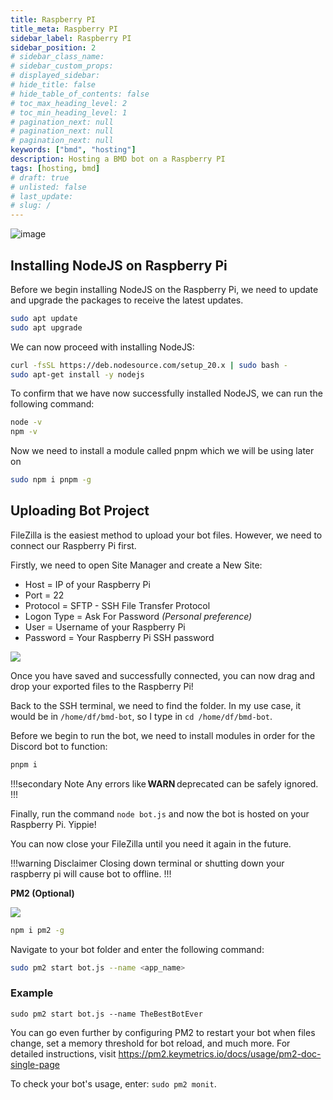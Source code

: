 ```yaml
---
title: Raspberry PI
title_meta: Raspberry PI
sidebar_label: Raspberry PI
sidebar_position: 2
# sidebar_class_name:
# sidebar_custom_props: 
# displayed_sidebar:
# hide_title: false
# hide_table_of_contents: false
# toc_max_heading_level: 2
# toc_min_heading_level: 1
# pagination_next: null
# pagination_next: null
# pagination_next: null
keywords: ["bmd", "hosting"]
description: Hosting a BMD bot on a Raspberry PI
tags: [hosting, bmd]
# draft: true
# unlisted: false
# last_update: 
# slug: /
---
```

![image](https://github.com/user-attachments/assets/7e1d5fe3-f1d6-46b8-b549-b53660709a37)

## Installing NodeJS on Raspberry Pi

Before we begin installing NodeJS on the Raspberry Pi, we need to update and upgrade the packages to receive the latest updates.
```bash
sudo apt update
sudo apt upgrade
```

We can now proceed with installing NodeJS:
```bash
curl -fsSL https://deb.nodesource.com/setup_20.x | sudo bash -
sudo apt-get install -y nodejs
```

To confirm that we have now successfully installed NodeJS, we can run the following command:
```bash
node -v
npm -v
```

Now we need to install a module called pnpm which we will be using later on

```bash
sudo npm i pnpm -g
```

## Uploading Bot Project

FileZilla is the easiest method to upload your bot files. However, we need to connect our Raspberry Pi first.

Firstly, we need to open Site Manager and create a New Site:

- Host = IP of your Raspberry Pi
- Port = 22
- Protocol = SFTP - SSH File Transfer Protocol
- Logon Type = Ask For Password *(Personal preference)*
- User = Username of your Raspberry Pi
- Password = Your Raspberry Pi SSH password

![](https://i.imgur.com/EAbeipr.png)

Once you have saved and successfully connected, you can now drag and drop your exported files to the Raspberry Pi!

Back to the SSH terminal, we need to find the folder. In my use case, it would be in `/home/df/bmd-bot`, so I type in `cd /home/df/bmd-bot`.

Before we begin to run the bot, we need to install modules in order for the Discord bot to function:

```bash
pnpm i
```

!!!secondary  Note
Any errors like **WARN** deprecated can be safely ignored.
!!!

Finally, run the command `node bot.js` and now the bot is hosted on your Raspberry Pi. Yippie!

You can now close your FileZilla until you need it again in the future.

!!!warning Disclaimer
Closing down terminal or shutting down your raspberry pi will cause bot to offline.
!!!

**PM2 (Optional)**

![](https://github.com/user-attachments/assets/c25f8185-a1fd-4217-8807-50b2f1e40120)

```bash
npm i pm2 -g
```

Navigate to your bot folder and enter the following command:
```bash
sudo pm2 start bot.js --name <app_name>
```

### Example

`sudo pm2 start bot.js --name TheBestBotEver`

You can go even further by configuring PM2 to restart your bot when files change, set a memory threshold for bot reload, and much more. For detailed instructions, visit https://pm2.keymetrics.io/docs/usage/pm2-doc-single-page

To check your bot's usage, enter: `sudo pm2 monit`.